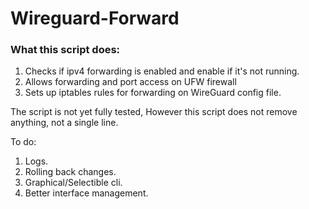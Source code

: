 # Wireguard-Forward

<h3>What this script does:</h3>

<ol>
  <li>Checks if ipv4 forwarding is enabled and enable if it's not running.</li>
  <li>Allows forwarding and port access on UFW firewall</li>
  <li>Sets up iptables rules for forwarding on WireGuard config file.</li>
</ol>

The script is not yet fully tested, However this script does not remove anything, not a single line.

To do:
<ol>
  <li>Logs.</li>
  <li>Rolling back changes.</li>
  <li>Graphical/Selectible cli.</li>
  <li>Better interface management.</li>
</ol>
